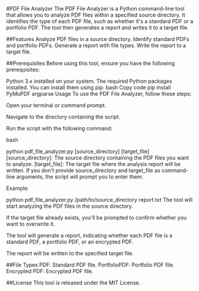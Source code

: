 #PDF File Analyzer
The PDF File Analyzer is a Python command-line tool that allows you to analyze PDF files within a specified source directory. It identifies the type of each PDF file, such as whether it's a standard PDF or a portfolio PDF. The tool then generates a report and writes it to a target file.

##Features
Analyze PDF files in a source directory.
Identify standard PDFs and portfolio PDFs.
Generate a report with file types.
Write the report to a target file.

##Prerequisites
Before using this tool, ensure you have the following prerequisites:

Python 3.x installed on your system.
The required Python packages installed. You can install them using pip:
bash
Copy code
pip install PyMuPDF argparse
Usage
To use the PDF File Analyzer, follow these steps:

Open your terminal or command prompt.

Navigate to the directory containing the script.

Run the script with the following command:

bash


python pdf_file_analyzer.py [source_directory] [target_file]
[source_directory]: The source directory containing the PDF files you want to analyze.
[target_file]: The target file where the analysis report will be written.
If you don't provide source_directory and target_file as command-line arguments, the script will prompt you to enter them.

Example:

python pdf_file_analyzer.py /path/to/source_directory report.txt
The tool will start analyzing the PDF files in the source directory.

If the target file already exists, you'll be prompted to confirm whether you want to overwrite it.

The tool will generate a report, indicating whether each PDF file is a standard PDF, a portfolio PDF, or an encrypted PDF.

The report will be written to the specified target file.

##File Types
PDF: Standard PDF file.
PortfolioPDF: Portfolio PDF file.
Encrypted PDF: Encrypted PDF file.

##License
This tool is released under the MIT License.

